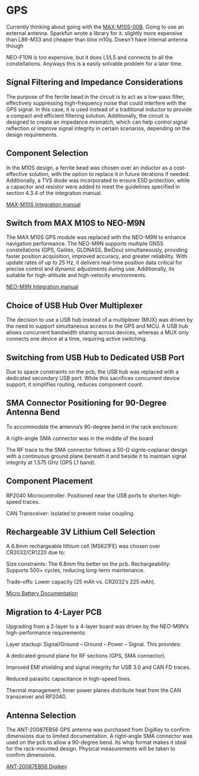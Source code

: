 # GPS 

Currently thinking about going with the [MAX-M10S-00B](https://www.digikey.com/en/products/detail/u-blox/MAX-M10S-00B/15712906). Going to use an external antenna. Sparkfun wrote a library for it. slightly more expensive than L86-M33 and cheaper than blox m10q. Doesn't have internal antenna though

NEO-F10N is too expensive, but it does L1/L5 and connects to all the constellations. Anyways this is a easily solvable problem for a later time.

## Signal Filtering and Impedance Considerations 

The purpose of the ferrite bead in the circuit is to act as a low-pass filter, effectively suppressing high-frequency noise that could interfere with the GPS signal. In this case, it is used instead of a traditional inductor to provide a compact and efficient filtering solution. Additionally, the circuit is designed to create an impedance mismatch, which can help control signal reflection or improve signal integrity in certain scenarios, depending on the design requirements.

## Component Selection

In the M10S design, a ferrite bead was chosen over an inductor as a cost-effective solution, with the option to replace it in future iterations if needed. Additionally, a TVS diode was incorporated to ensure ESD protection, while a capacitor and resistor were added to meet the guidelines specified in section 4.3.4 of the integration manual.

[MAX-M10S Integration manual](https://content.u-blox.com/sites/default/files/MAX-M10S_IntegrationManual_UBX-20053088.pdf)

## Switch from MAX M10S to NEO-M9N

The MAX M10S GPS module was replaced with the NEO-M9N to enhance navigation performance. The NEO-M9N supports multiple GNSS constellations (GPS, Galileo, GLONASS, BeiDou) simultaneously, providing faster position acquisition, improved accuracy, and greater reliability. With update rates of up to 25 Hz, it delivers real-time position data critical for precise control and dynamic adjustments during use. Additionally, its suitable for high-altitude and high-velocity environments.

[NEO-M9N Integration manual](https://content.u-blox.com/sites/default/files/NEO-M9N_Integrationmanual_UBX-19014286.pdf)

## Choice of USB Hub Over Multiplexer

The decision to use a USB hub instead of a multiplexer (MUX) was driven by the need to support simultaneous access to the GPS and MCU. A USB hub allows concurrent bandwidth sharing across devices, whereas a MUX only connects one device at a time, requiring active switching.

## Switching from USB Hub to Dedicated USB Port

Due to space constraints on the pcb, the USB hub was replaced with a dedicated secondary USB port. While this sacrifices concurrent device support, it simplifies routing, reduces component count.

## SMA Connector Positioning for 90-Degree Antenna Bend

To accommodate the antenna’s 90-degree bend in the rack enclosure:

A right-angle SMA connector was in the middle of the board

The RF trace to the SMA connector follows a 50-Ω signle-coplanar design with a continuous ground plane beneath it and beside it to maintain signal integrity at 1.575 GHz (GPS L1 band).

## Component Placement

RP2040 Microcontroller: Positioned near the USB ports to shorten high-speed traces.

CAN Transceiver: Isolated to prevent noise coupling.

## Rechargeable 3V Lithium Cell Selection

A 6.8mm rechargeable lithium cell (MS621FE) was chosen over CR2032/CR1220 due to:

Size constraints: The 6.8mm fits better on the pcb.
Rechargeability: Supports 500+ cycles, reducing long-term maintenance.

Trade-offs: Lower capacity (25 mAh vs. CR2032’s 225 mAh).

[Micro Battery Documentation](https://www.sii.co.jp/en/me/files/2024/01/MicroBattery_E_20230330_rev05-security.pdf)

## Migration to 4-Layer PCB

Upgrading from a 2-layer to a 4-layer board was driven by the NEO-M9N’s high-performance requirements:

Layer stackup: Signal/Ground – Ground – Power – Signal. This provides:

A dedicated ground plane for RF sections (GPS, SMA connector).

Improved EMI shielding and signal integrity for USB 3.0 and CAN FD traces.

Reduced parasitic capacitance in high-speed lines.

Thermal management: Inner power planes distribute heat from the CAN transceiver and RP2040.

## Antenna Selection

The ANT-20087EB56 GPS antenna was purchased from DigiKey to confirm dimensions due to limited documentation. A right-angle SMA connector was used on the pcb to allow a 90-degree bend. Its whip format makes it ideal for the rack-mounted design. Physical measurements will be taken to confirm dimensions.

[ANT-20087EB56 Digikey](https://www.digikey.com/en/products/detail/adam-tech/ANT-20087EB56/16123699)
